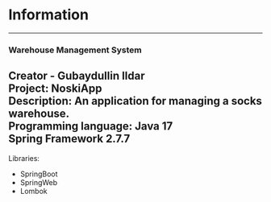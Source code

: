 # Information

***
### Warehouse Management System

Creator - Gubaydullin Ildar<br/>
Project: NoskiApp<br/>
Description: An application for managing a socks warehouse.<br/>
Programming language: Java 17<br/>
Spring Framework 2.7.7<br/>
---
Libraries:<br/>
* SpringBoot<br/>
* SpringWeb<br/>
* Lombok<br/>
